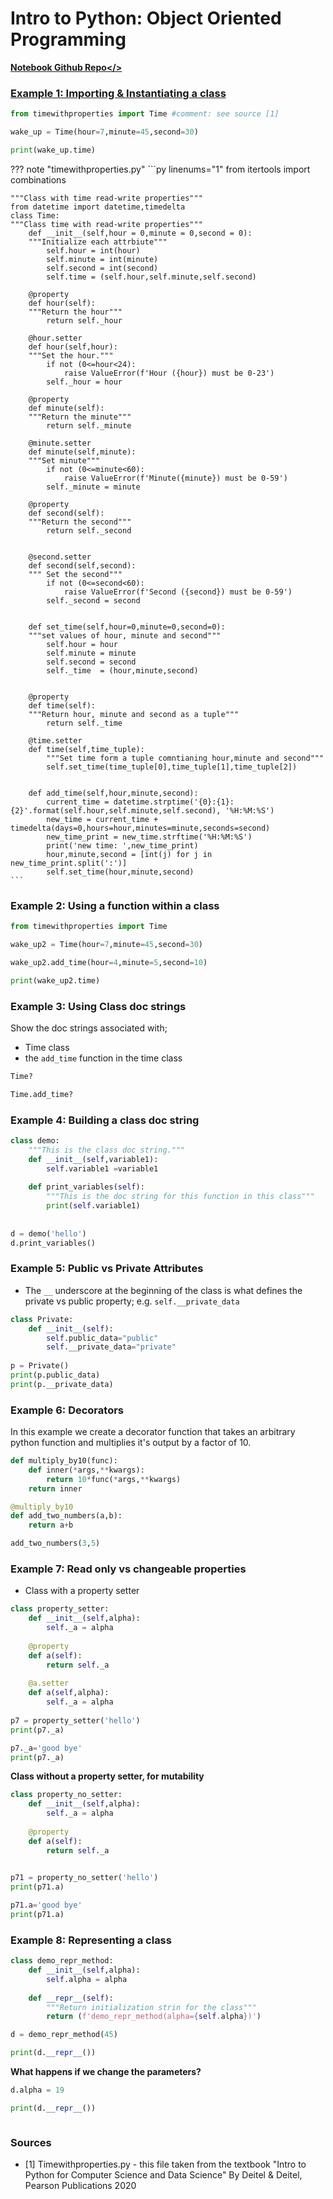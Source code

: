 # Intro to Python: Object Oriented Programming

**<a href="https://github.com/JoeGanser/teaching/blob/main/Lectures/Python_for_DS/ObjectOrientedProgramming1/OOP_part1.ipynb">Notebook Github Repo</>**

### Example 1: Importing & Instantiating a class


```python
from timewithproperties import Time #comment: see source [1]

wake_up = Time(hour=7,minute=45,second=30)

print(wake_up.time)
```

??? note "timewithproperties.py"
    ```py linenums="1"
    from itertools import combinations

    """Class with time read-write properties"""
    from datetime import datetime,timedelta
    class Time:
    """Class time with read-write properties"""
	    def __init__(self,hour = 0,minute = 0,second = 0):
        """Initialize each attrbiute"""
		    self.hour = int(hour)
		    self.minute = int(minute)
		    self.second = int(second)
		    self.time = (self.hour,self.minute,self.second)

	    @property
	    def hour(self):
        """Return the hour"""
		    return self._hour

	    @hour.setter
	    def hour(self,hour):
        """Set the hour."""
		    if not (0<=hour<24):
			    raise ValueError(f'Hour ({hour}) must be 0-23')
		    self._hour = hour

	    @property
        def minute(self):
        """Return the minute"""
            return self._minute

	    @minute.setter
        def minute(self,minute):
        """Set minute"""
            if not (0<=minute<60):
                raise ValueError(f'Minute({minute}) must be 0-59')
		    self._minute = minute

	    @property
	    def second(self):
        """Return the second"""
		    return self._second


	    @second.setter
	    def second(self,second):
		""" Set the second"""
		    if not (0<=second<60):
                raise ValueError(f'Second ({second}) must be 0-59')
		    self._second = second


	    def set_time(self,hour=0,minute=0,second=0):
		"""set values of hour, minute and second"""
		    self.hour = hour
		    self.minute = minute
		    self.second = second
		    self._time  = (hour,minute,second)


	    @property
	    def time(self):
		"""Return hour, minute and second as a tuple"""
		    return self._time

	    @time.setter
	    def time(self,time_tuple):
		    """Set time form a tuple comntianing hour,minute and second"""
		    self.set_time(time_tuple[0],time_tuple[1],time_tuple[2])
	

	    def add_time(self,hour,minute,second):
            current_time = datetime.strptime('{0}:{1}:{2}'.format(self.hour,self.minute,self.second), '%H:%M:%S')
		    new_time = current_time + timedelta(days=0,hours=hour,minutes=minute,seconds=second)
		    new_time_print = new_time.strftime('%H:%M:%S')
		    print('new time: ',new_time_print)
		    hour,minute,second = [int(j) for j in new_time_print.split(':')]
		    self.set_time(hour,minute,second)
    ```


### Example 2: Using a function within a class


```python
from timewithproperties import Time

wake_up2 = Time(hour=7,minute=45,second=30)

wake_up2.add_time(hour=4,minute=5,second=10)

print(wake_up2.time)
```

### Example 3: Using Class doc strings

Show the doc strings associated with;
* Time class
* the `add_time` function in the time class


```python
Time?
```


```python
Time.add_time?
```

### Example 4: Building a class doc string


```python
class demo:
    """This is the class doc string."""
    def __init__(self,variable1):
        self.variable1 =variable1
    
    def print_variables(self):
        """This is the doc string for this function in this class"""
        print(self.variable1)
        
        
d = demo('hello')
d.print_variables()
```

### Example 5: Public vs Private Attributes

* The `__` underscore at the beginning of the class is what defines the private vs public property; e.g. `self.__private_data`


```python
class Private:
    def __init__(self):
        self.public_data="public"
        self.__private_data="private"
        
p = Private()
print(p.public_data)
print(p.__private_data)
```

### Example 6: Decorators

In this example we create a decorator function that takes an arbitrary python function and multiplies it's output by a factor of 10.


```python
def multiply_by10(func):
    def inner(*args,**kwargs):
        return 10*func(*args,**kwargs)
    return inner

@multiply_by10
def add_two_numbers(a,b):
    return a+b

add_two_numbers(3,5)
```

### Example 7: Read only vs changeable properties

* Class with a property setter


```python
class property_setter:
    def __init__(self,alpha):
        self._a = alpha
        
    @property
    def a(self):
        return self._a
    
    @a.setter
    def a(self,alpha):
        self._a = alpha
        
p7 = property_setter('hello')
print(p7._a)

p7._a='good bye'
print(p7._a)
```

**Class **without** a property setter, for mutability**


```python
class property_no_setter:
    def __init__(self,alpha):
        self._a = alpha
        
    @property
    def a(self):
        return self._a

        
p71 = property_no_setter('hello')
print(p71.a)

p71.a='good bye'
print(p71.a)
```

### Example 8: Representing a class


```python
class demo_repr_method:
    def __init__(self,alpha):
        self.alpha = alpha
        
    def __repr__(self):
        """Return initialization strin for the class"""
        return (f'demo_repr_method(alpha={self.alpha})')
```


```python
d = demo_repr_method(45)

print(d.__repr__())
```

**What happens if we change the parameters?**


```python
d.alpha = 19

print(d.__repr__())
```


```python

```

### Sources
* [1] Timewithproperties.py - this file taken from the textbook "Intro to Python for Computer Science and Data Science" By Deitel & Deitel, Pearson Publications 2020